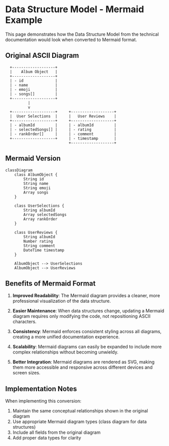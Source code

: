 # Data Structure Model - Mermaid Example

This page demonstrates how the Data Structure Model from the technical documentation would look when converted to Mermaid format.

## Original ASCII Diagram

```
  +-------------------+
  |    Album Object   |
  +-------------------+
  | - id              |
  | - name            |
  | - emoji           |
  | - songs[]         |
  +-------------------+
          |
          v
  +-------------------+     +-------------------+
  |  User Selections  |     |   User Reviews    |
  +-------------------+     +-------------------+
  | - albumId         |     | - albumId         |
  | - selectedSongs[] |     | - rating          |
  | - rankOrder[]     |     | - comment         |
  +-------------------+     | - timestamp       |
                            +-------------------+
```

## Mermaid Version

```mermaid
classDiagram
    class AlbumObject {
        String id
        String name
        String emoji
        Array songs
    }
    
    class UserSelections {
        String albumId
        Array selectedSongs
        Array rankOrder
    }
    
    class UserReviews {
        String albumId
        Number rating
        String comment
        DateTime timestamp
    }
    
    AlbumObject --> UserSelections
    AlbumObject --> UserReviews
```

## Benefits of Mermaid Format

1. **Improved Readability**: The Mermaid diagram provides a cleaner, more professional visualization of the data structure.

2. **Easier Maintenance**: When data structures change, updating a Mermaid diagram requires only modifying the code, not repositioning ASCII characters.

3. **Consistency**: Mermaid enforces consistent styling across all diagrams, creating a more unified documentation experience.

4. **Scalability**: Mermaid diagrams can easily be expanded to include more complex relationships without becoming unwieldy.

5. **Better Integration**: Mermaid diagrams are rendered as SVG, making them more accessible and responsive across different devices and screen sizes.

## Implementation Notes

When implementing this conversion:

1. Maintain the same conceptual relationships shown in the original diagram
2. Use appropriate Mermaid diagram types (class diagram for data structures)
3. Include all fields from the original diagram
4. Add proper data types for clarity
